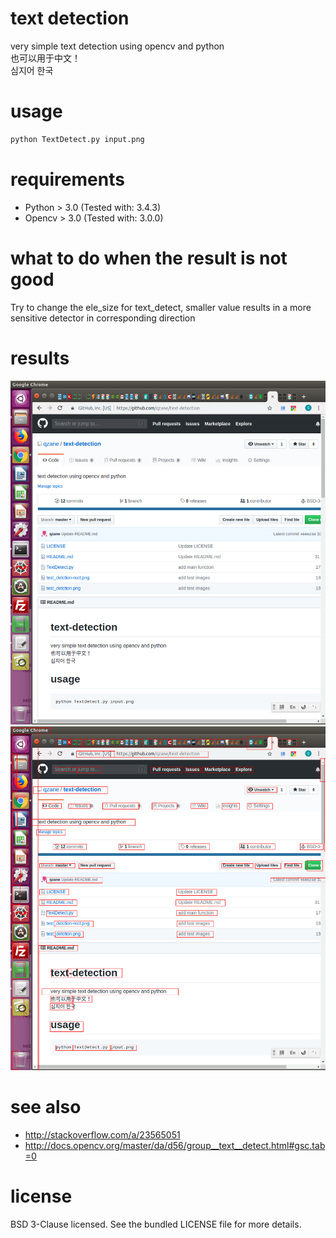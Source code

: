 # text detection
very simple text detection using opencv and python <br>
也可以用于中文！ <br>
심지어 한국 <br>

# usage
``` bash
python TextDetect.py input.png
```

# requirements
* Python > 3.0 (Tested with: 3.4.3)
* Opencv > 3.0 (Tested with: 3.0.0)

# what to do when the result is not good
Try to change the ele_size for text_detect, smaller value results in a more sensitive detector in corresponding direction

# results

![original image](/test_detection.png) ![tests](/test_detection-rect.png)

# see also
* http://stackoverflow.com/a/23565051
* http://docs.opencv.org/master/da/d56/group__text__detect.html#gsc.tab=0

# license
BSD 3-Clause licensed. See the bundled LICENSE file for more details.
